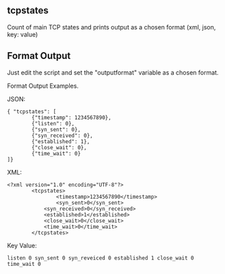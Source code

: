 tcpstates
--------------------------------------------------------------------------------

Count of main TCP states and prints output as a chosen format (xml, json, key: value)

Format Output
--------------------------------------------------------------------------------

Just edit the script and set the "outputformat" variable as a chosen format.


Format Output Examples.

JSON:

	{ "tcpstates": [
        	{"timestamp": 1234567890},
	        {"listen": 0},
        	{"syn_sent": 0},
	        {"syn_received": 0},
        	{"established": 1},
	        {"close_wait": 0},
        	{"time_wait": 0}
	]}

XML:

	<?xml version="1.0" encoding="UTF-8"?>
        	<tcpstates>
                	<timestamp>1234567890</timestamp>
	                <syn_sent>0</syn_sent>
        		<syn_received>0</syn_received>
		        <established>1</established>
        		<close_wait>0</close_wait>
        		<time_wait>0</time_wait>
        	</tcpstates>
Key Value:

	listen 0 syn_sent 0 syn_reveiced 0 established 1 close_wait 0 time_wait 0

